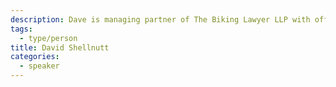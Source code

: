```yaml
---
description: Dave is managing partner of The Biking Lawyer LLP with offices in Toronto and Hamilton. The Biking Lawyer LLP are specialized lawyers for injured cyclists and other vulnerable people. From bike crashes to police assault claims, Dave and his firm take a direct and aggressive approach to advocacy, pushing for maximum compensation for their injured clients alongside systemic changes where possible.
tags:
  - type/person
title: David Shellnutt
categories:
  - speaker
---
```


